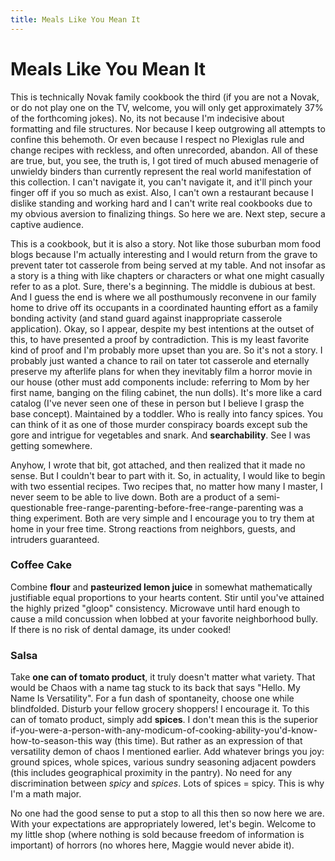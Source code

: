 ```yaml
---
title: Meals Like You Mean It
---
```


# Meals Like You Mean It

This is technically Novak family cookbook the third (if you are not a Novak, or do not play one on the TV, welcome, you will only get approximately 37% of the forthcoming jokes). No, its not because I'm indecisive about formatting and file structures. Nor because I keep outgrowing all attempts to confine this behemoth. Or even because I respect no Plexiglas rule and change recipes with reckless, and often unrecorded, abandon. All of these are true, but, you see, the truth is, I got tired of much abused menagerie of unwieldy binders than currently represent the real world manifestation of this collection. I can't navigate it, you can't navigate it, and it'll pinch your finger off if you so much as exist. Also, I can't own a restaurant because I dislike standing and working hard and I can't write real cookbooks due to my obvious aversion to finalizing things. So here we are. Next step, secure a captive audience.

This is a cookbook, but it is also a story. Not like those suburban mom food blogs because I'm actually interesting and I would return from the grave to prevent tater tot casserole from being served at my table. And not insofar as a story is a thing with like chapters or characters or what one might casually refer to as a plot. Sure, there's a beginning. The middle is dubious at best. And I guess the end is where we all posthumously reconvene in our family home to drive off its occupants in a coordinated haunting effort as a family bonding activity (and stand guard against inappropriate casserole application). Okay, so I appear, despite my best intentions at the outset of this, to have presented a proof by contradiction. This is my least favorite kind of proof and I'm probably more upset than you are. So it's not a story. I probably just wanted a chance to rail on tater tot casserole and eternally preserve my afterlife plans for when they inevitably film a horror movie in our house (other must add components include: referring to Mom by her first name, banging on the filing cabinet, the nun dolls). It's more like a card catalog (I've never seen one of these in person but I believe I grasp the base concept). Maintained by a toddler. Who is really into fancy spices. You can think of it as one of those murder conspiracy boards except sub the gore and intrigue for vegetables and snark. And **searchability**. See I was getting somewhere. 

Anyhow, I wrote that bit, got attached, and then realized that it made no sense. But I couldn't bear to part with it. So, in actuality, I would like to begin with two essential recipes. Two recipes that, no matter how many I master, I never seem to be able to live down. Both are a product of a semi-questionable free-range-parenting-before-free-range-parenting was a thing experiment. Both are very simple and I encourage you to try them at home in your free time. Strong reactions from neighbors, guests, and intruders guaranteed.

### Coffee Cake
Combine **flour** and **pasteurized lemon juice** in somewhat mathematically justifiable equal proportions to your hearts content. Stir until you've attained the highly prized "gloop" consistency. Microwave until hard enough to cause a mild concussion when lobbed at your favorite neighborhood bully. If there is no risk of dental damage, its under cooked!

### Salsa
Take **one can of tomato product**, it truly doesn't matter what variety. That would be Chaos with a name tag stuck to its back that says "Hello. My Name Is Versatility". For a fun dash of spontaneity, choose one while blindfolded. Disturb your fellow grocery shoppers! I encourage it. To this can of tomato product, simply add **spices**. I don't mean this is the superior if-you-were-a-person-with-any-modicum-of-cooking-ability-you'd-know-how-to-season-this way (this time). But rather as an expression of that versatility demon of chaos I mentioned earlier. Add whatever brings you joy: ground spices, whole spices, various sundry seasoning adjacent powders (this includes geographical proximity in the pantry). No need for any discrimination between *spicy* and *spices*. Lots of spices = spicy. This is why I'm a math major.

No one had the good sense to put a stop to all this then so now here we are. With your expectations are appropriately lowered, let's begin. Welcome to my little shop (where nothing is sold because freedom of information is important) of horrors (no whores here, Maggie would never abide it).